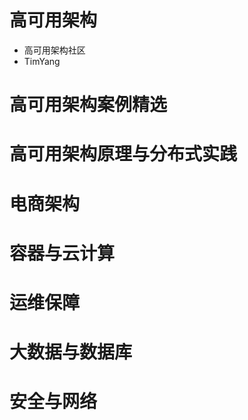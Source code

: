 # 高可用架构

- 高可用架构社区
- TimYang

# 高可用架构案例精选

# 高可用架构原理与分布式实践

# 电商架构

# 容器与云计算

# 运维保障

# 大数据与数据库

# 安全与网络
